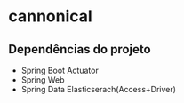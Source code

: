 # cannonical

## Dependências do projeto

- Spring Boot Actuator
- Spring Web
- Spring Data Elasticserach(Access+Driver)
